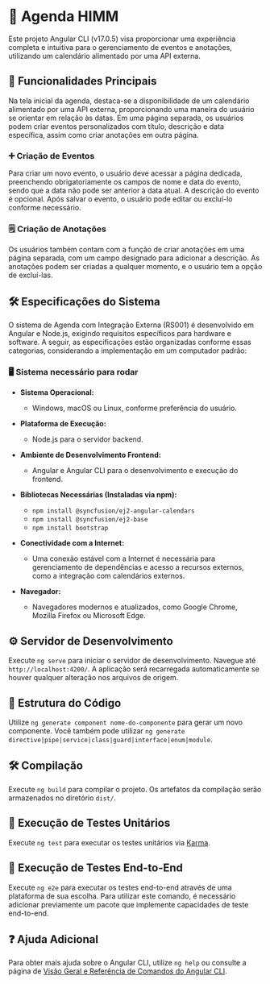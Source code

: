 # 📅 Agenda HIMM

Este projeto Angular CLI (v17.0.5) visa proporcionar uma experiência completa e intuitiva para o gerenciamento de eventos e anotações, utilizando um calendário alimentado por uma API externa.

## 🚀 Funcionalidades Principais

Na tela inicial da agenda, destaca-se a disponibilidade de um calendário alimentado por uma API externa, proporcionando uma maneira do usuário se orientar em relação às datas. Em uma página separada, os usuários podem criar eventos personalizados com título, descrição e data específica, assim como criar anotações em outra página.

### ➕ Criação de Eventos

Para criar um novo evento, o usuário deve acessar a página dedicada, preenchendo obrigatoriamente os campos de nome e data do evento, sendo que a data não pode ser anterior à data atual. A descrição do evento é opcional. Após salvar o evento, o usuário pode editar ou excluí-lo conforme necessário.

### 🗒️ Criação de Anotações

Os usuários também contam com a função de criar anotações em uma página separada, com um campo designado para adicionar a descrição. As anotações podem ser criadas a qualquer momento, e o usuário tem a opção de excluí-las.

## 🛠️ Especificações do Sistema

O sistema de Agenda com Integração Externa (RS001) é desenvolvido em Angular e Node.js, exigindo requisitos específicos para hardware e software. A seguir, as especificações estão organizadas conforme essas categorias, considerando a implementação em um computador padrão:

### 🖥️ Sistema necessário para rodar

- **Sistema Operacional:**

  - Windows, macOS ou Linux, conforme preferência do usuário.

- **Plataforma de Execução:**

  - Node.js para o servidor backend.

- **Ambiente de Desenvolvimento Frontend:**

  - Angular e Angular CLI para o desenvolvimento e execução do frontend.

- **Bibliotecas Necessárias (Instaladas via npm):**

  - `npm install @syncfusion/ej2-angular-calendars`
  - `npm install @syncfusion/ej2-base`
  - `npm install bootstrap`

- **Conectividade com a Internet:**

  - Uma conexão estável com a Internet é necessária para gerenciamento de dependências e acesso a recursos externos, como a integração com calendários externos.

- **Navegador:**
  - Navegadores modernos e atualizados, como Google Chrome, Mozilla Firefox ou Microsoft Edge.

## ⚙️ Servidor de Desenvolvimento

Execute `ng serve` para iniciar o servidor de desenvolvimento. Navegue até `http://localhost:4200/`. A aplicação será recarregada automaticamente se houver qualquer alteração nos arquivos de origem.

## 🧱 Estrutura do Código

Utilize `ng generate component nome-do-componente` para gerar um novo componente. Você também pode utilizar `ng generate directive|pipe|service|class|guard|interface|enum|module`.

## 🛠️ Compilação

Execute `ng build` para compilar o projeto. Os artefatos da compilação serão armazenados no diretório `dist/`.

## 🧪 Execução de Testes Unitários

Execute `ng test` para executar os testes unitários via [Karma](https://karma-runner.github.io).

## 🚀 Execução de Testes End-to-End

Execute `ng e2e` para executar os testes end-to-end através de uma plataforma de sua escolha. Para utilizar este comando, é necessário adicionar previamente um pacote que implemente capacidades de teste end-to-end.

## ❓ Ajuda Adicional

Para obter mais ajuda sobre o Angular CLI, utilize `ng help` ou consulte a página de [Visão Geral e Referência de Comandos do Angular CLI](https://angular.io/cli).
